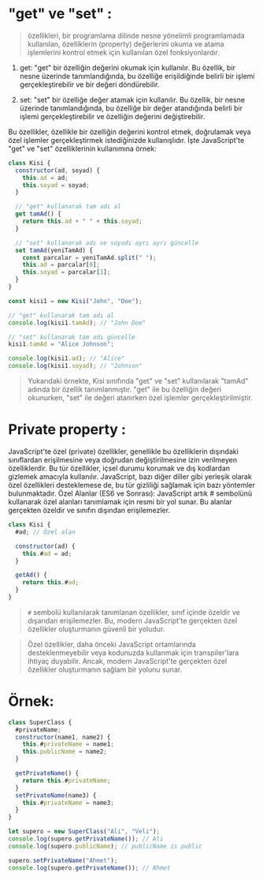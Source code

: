 # "get" ve "set" :

> özellikleri, bir programlama dilinde nesne yönelimli programlamada kullanılan, özelliklerin (property) değerlerini okuma ve atama işlemlerini kontrol etmek için kullanılan özel fonksiyonlardır.

1. get: "get" bir özelliğin değerini okumak için kullanılır. Bu özellik, bir nesne üzerinde tanımlandığında, bu özelliğe erişildiğinde belirli bir işlemi gerçekleştirebilir ve bir değeri döndürebilir.

2. set: "set" bir özelliğe değer atamak için kullanılır. Bu özellik, bir nesne üzerinde tanımlandığında, bu özelliğe bir değer atandığında belirli bir işlemi gerçekleştirebilir ve özelliğin değerini değiştirebilir.

Bu özellikler, özellikle bir özelliğin değerini kontrol etmek, doğrulamak veya özel işlemler gerçekleştirmek istediğinizde kullanışlıdır. İşte JavaScript'te "get" ve "set" özelliklerinin kullanımına örnek:

```javascript
class Kisi {
  constructor(ad, soyad) {
    this.ad = ad;
    this.soyad = soyad;
  }

  // "get" kullanarak tam adı al
  get tamAd() {
    return this.ad + " " + this.soyad;
  }

  // "set" kullanarak adı ve soyadı ayrı ayrı güncelle
  set tamAd(yeniTamAd) {
    const parcalar = yeniTamAd.split(" ");
    this.ad = parcalar[0];
    this.soyad = parcalar[1];
  }
}

const kisi1 = new Kisi("John", "Doe");

// "get" kullanarak tam adı al
console.log(kisi1.tamAd); // "John Doe"

// "set" kullanarak tam adı güncelle
kisi1.tamAd = "Alice Johnson";

console.log(kisi1.ad); // "Alice"
console.log(kisi1.soyad); // "Johnson"
```

> Yukarıdaki örnekte, Kisi sınıfında "get" ve "set" kullanılarak "tamAd" adında bir özellik tanımlanmıştır. "get" ile bu özelliğin değeri okunurken, "set" ile değeri atanırken özel işlemler gerçekleştirilmiştir.

# Private property :

JavaScript'te özel (private) özellikler, genellikle bu özelliklerin dışındaki sınıflardan erişilmesine veya doğrudan değiştirilmesine izin verilmeyen özelliklerdir. Bu tür özellikler, içsel durumu korumak ve dış kodlardan gizlemek amacıyla kullanılır. JavaScript, bazı diğer diller gibi yerleşik olarak özel özellikleri desteklemese de, bu tür gizliliği sağlamak için bazı yöntemler bulunmaktadır.
Özel Alanlar (ES6 ve Sonrası): JavaScript artık # sembolünü kullanarak özel alanları tanımlamak için resmi bir yol sunar. Bu alanlar gerçekten özeldir ve sınıfın dışından erişilemezler.

```javascript
class Kisi {
  #ad; // Özel alan

  constructor(ad) {
    this.#ad = ad;
  }

  getAd() {
    return this.#ad;
  }
}
```

> `#` sembolü kullanılarak tanımlanan özellikler, sınıf içinde özeldir ve dışarıdan erişilemezler. Bu, modern JavaScript'te gerçekten özel özellikler oluşturmanın güvenli bir yoludur.

> Özel özellikler, daha önceki JavaScript ortamlarında desteklenmeyebilir veya kodunuzda kullanmak için transpiler'lara ihtiyaç duyabilir. Ancak, modern JavaScript'te gerçekten özel özellikler oluşturmanın sağlam bir yolunu sunar.

# Örnek:

```javascript
class SuperClass {
  #privateName;
  constructor(name1, name2) {
    this.#privateName = name1;
    this.publicName = name2;
  }

  getPrivateName() {
    return this.#privateName;
  }
  setPrivateName(name3) {
    this.#privateName = name3;
  }
}

let supero = new SuperClass("Ali", "Veli");
console.log(supero.getPrivateName()); // Ali
console.log(supero.publicName); // publicName is public

supero.setPrivateName("Ahmet");
console.log(supero.getPrivateName()); // Ahmet
```
